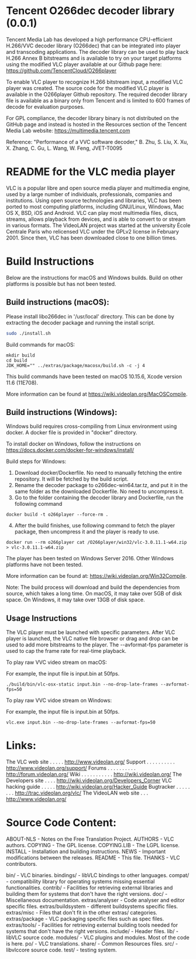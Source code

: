 Tencent O266dec decoder library (0.0.1)
=========================================================================

Tencent Media Lab has developed a high performance CPU-efficient
H.266/VVC decoder library (O266dec) that can be integrated into player and
transcoding applications. The decoder library can be used to play back
H.266 Annex B bitstreams and is available to try on your target
platforms using the modified VLC player available at our Github page
here: https://github.com/TencentCloud/O266player

To enable VLC player to recognize H.266 bitstream input, a modified
VLC player was created.  The source code for the modified VLC player
is available in the O266player Github repository. The required decoder
library file is available as a binary only from Tencent and is limited
to 600 frames of decode for evaluation purposes.

For GPL compliance, the decoder library binary is not distributed on the 
GitHub page and instead is hosted in the Resources section of 
the Tencent Media Lab website:  https://multimedia.tencent.com

Reference:
"Performance of a VVC software decoder," B. Zhu, S. Liu, X. Xu, X. Zhang, C. Gu, L. Wang, W. Feng, JVET-T0095

README for the VLC media player
===============================

VLC is a popular libre and open source media player and multimedia engine,
used by a large number of individuals, professionals, companies and
institutions. Using open source technologies and libraries, VLC has been
ported to most computing platforms, including GNU/Linux, Windows, Mac OS X,
BSD, iOS and Android.
VLC can play most multimedia files, discs, streams, allows playback from
devices, and is able to convert to or stream in various formats.
The VideoLAN project was started at the university École Centrale Paris who
relicensed VLC under the GPLv2 license in February 2001. Since then, VLC has
been downloaded close to one billion times.

Build Instructions
==================

Below are the instructions for macOS and Windows builds. Build on other platforms is possible but has not been tested.

Build instructions (macOS):
---------------------------
Please install libo266dec in '/usr/local' directory. This can be done by extracting the decoder package and running the install script.
```sh
sudo ./install.sh
```

Build commands for macOS:
```
mkdir build
cd build
JDK_HOME="" ../extras/package/macosx/build.sh -c -j 4
```

This build commands have been tested on macOS 10.15.6, Xcode version 11.6 (11E708).

More information can be found at https://wiki.videolan.org/MacOSCompile.

Build instructions (Windows):
-----------------------------
Windows build requires cross-compiling from Linux environment using docker. A docker file is provided in "docker" directory.

To install docker on Windows, follow the instructions on https://docs.docker.com/docker-for-windows/install/

Build steps for Windows:
1. Download docker/Dockerfile. No need to manually fetching the entire repository. It will be fetched by the build script.
2. Rename the decoder package to o266dec-win64.tar.tz, and put it in the same folder as the downloaded Dockerfile. No need to uncompress it.
3. Go to the folder containing the decoder library and Dockerfile, run the following command
```
docker build -t o266player --force-rm .
```
4. After the build finishes, use following command to fetch the player package, then uncompress it and the player is ready to use.
```
docker run --rm o266player cat /O266player/win32/vlc-3.0.11.1-w64.zip > vlc-3.0.11.1-w64.zip
```

The player has been tested on Windows Server 2016. Other Windows platforms have not been tested.

More information can be found at: https://wiki.videolan.org/Win32Compile.


Note:
The build process will download and build the dependencies from source, which takes a long time. On macOS, it may take over 5GB of disk space. On Windows, it may take over 13GB of disk space.

Usage Instructions
------------------

The VLC player must be launched with specific parameters. After VLC player is launched, the VLC native file browser or drag and drop can be used to add more bitstreams to the player.
The --avformat-fps parameter is used to cap the frame rate for real-time playback.

To play raw VVC video stream on macOS:

For example, the input file is input.bin at 50fps.
```
./build/bin/vlc-osx-static input.bin --no-drop-late-frames --avformat-fps=50
```

To play raw VVC vidoe stream on Windows:

For example, the input file is input.bin at 50fps.
```
vlc.exe input.bin --no-drop-late-frames --avformat-fps=50
```

Links:
======

The VLC web site  . . . . . http://www.videolan.org/
Support . . . . . . . . . . http://www.videolan.org/support/
Forums  . . . . . . . . . . http://forum.videolan.org/
Wiki  . . . . . . . . . . . http://wiki.videolan.org/
The Developers site . . . . http://wiki.videolan.org/Developers_Corner
VLC hacking guide . . . . . http://wiki.videolan.org/Hacker_Guide
Bugtracker  . . . . . . . . http://trac.videolan.org/vlc/
The VideoLAN web site . . . http://www.videolan.org/

Source Code Content:
===================
ABOUT-NLS          - Notes on the Free Translation Project.
AUTHORS            - VLC authors.
COPYING            - The GPL license.
COPYING.LIB        - The LGPL license.
INSTALL            - Installation and building instructions.
NEWS               - Important modifications between the releases.
README             - This file.
THANKS             - VLC contributors.

bin/               - VLC binaries.
bindings/          - libVLC bindings to other languages.
compat/            - compatibility library for operating systems missing
                     essential functionalities.
contrib/           - Facilities for retrieving external libraries and building
                     them for systems that don't have the right versions.
doc/               - Miscellaneous documentation.
extras/analyser    - Code analyser and editor specific files.
extras/buildsystem - different buildsystems specific files.
extras/misc        - Files that don't fit in the other extras/ categories.
extras/package     - VLC packaging specific files such as spec files.
extras/tools/      - Facilities for retrieving external building tools needed
                     for systems that don't have the right versions.
include/           - Header files.
lib/               - libVLC source code.
modules/           - VLC plugins and modules. Most of the code is here.
po/                - VLC translations.
share/             - Common Resources files.
src/               - libvlccore source code.
test/              - testing system.
